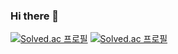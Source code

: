 ### Hi there 👋

<!--
**rjsah5676/rjsah5676** is a ✨ _special_ ✨ repository because its `README.md` (this file) appears on your GitHub profile.

Here are some ideas to get you started:

- 🔭 I’m currently working on ...
- 🌱 I’m currently learning ...
- 👯 I’m looking to collaborate on ...
- 🤔 I’m looking for help with ...
- 💬 Ask me about ...
- 📫 How to reach me: ...
- 😄 Pronouns: ...
- ⚡ Fun fact: ...
-->
[![Solved.ac
프로필](http://mazassumnida.wtf/api/pastel/generate_badge?boj={rjsah5676})](https://solved.ac/{rjsah5676})
[![Solved.ac
프로필](http://mazassumnida.wtf/api/v2/generate_badge?boj={rjsah5676})](https://solved.ac/{rjsah5676})

